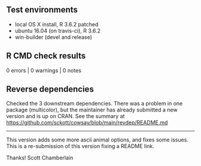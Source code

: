 ## Test environments

* local OS X install, R 3.6.2 patched
* ubuntu 16.04 (on travis-ci), R 3.6.2
* win-builder (devel and release)

## R CMD check results

0 errors | 0 warnings | 0 notes

## Reverse dependencies

Checked the 3 downstream dependencies. There was a problem in one package (multicolor), but the maintainer has already submitted a new version and is up on CRAN. See the summary at <https://github.com/sckott/cowsay/blob/main/revdep/README.md>

---

This version adds some more ascii animal options, and fixes some issues.
This is a re-submission of this version fixing a README link.

Thanks! 
Scott Chamberlain
